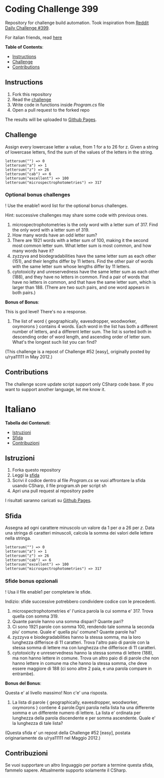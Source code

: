# Coding Challenge 399

Repository for challenge build automation. Took inspiration from [Reddit Daily Challenge #399](https://www.reddit.com/r/dailyprogrammer/comments/onfehl/20210719_challenge_399_easy_letter_value_sum/).

For italian friends, read [here](#italiano)

**Table of Contents**:
* [Instructions](#instructions)
* [Challenge](#challenge)
* [Contributions](#contributions)

## Instructions

1. Fork this repository
2. Read the [challenge](#challenge)
3. Write code in functions inside _Program.cs_ file
3. Open a pull request to the forked repo

The results will be uploaded to [Github Pages](https://daniele-tentoni.github.io/coding-challenge-399/).

## Challenge

Assign every lowercase letter a value, from 1 for a to 26 for z. Given a string of lowercase letters, find the sum of the values of the letters in the string.

```
lettersum("") => 0
lettersum("a") => 1
lettersum("z") => 26
lettersum("cab") => 6
lettersum("excellent") => 100
lettersum("microspectrophotometries") => 317
```

### Optional bonus challenges

! Use the enable1 word list for the optional bonus challenges.

Hint: successive challenges may share some code with previous ones.

1. microspectrophotometries is the only word with a letter sum of 317. Find the only word with a letter sum of 319.
2. How many words have an odd letter sum?
3. There are 1921 words with a letter sum of 100, making it the second most common letter sum. What letter sum is most common, and how many words have it?
4. zyzzyva and biodegradabilities have the same letter sum as each other (151), and their lengths differ by 11 letters. Find the other pair of words with the same letter sum whose lengths differ by 11 letters.
5. cytotoxicity and unreservedness have the same letter sum as each other (188), and they have no letters in common. Find a pair of words that have no letters in common, and that have the same letter sum, which is larger than 188. (There are two such pairs, and one word appears in both pairs.)

**Bonus of Bonus**:

This is god level! There's no a response.

1. The list of word { geographically, eavesdropper, woodworker, oxymorons } contains 4 words. Each word in the list has both a different number of letters, and a different letter sum. The list is sorted both in descending order of word length, and ascending order of letter sum. What's the longest such list you can find?

(This challenge is a repost of Challenge #52 [easy], originally posted by u/rya11111 in May 2012.)

## Contributions

The challenge score update script support only CSharp code base. If you want to support another language, let me know it.

# Italiano

**Tabella dei Contenuti**:

* [Istruzioni](#istruzioni)
* [Sfida](#sfida)
* [Contribuzioni](#contribuzioni)

## Istruzioni

1. Forka questo repository
2. Leggi la [sfida](#sfida)
3. Scrivi il codice dentro al file _Program.cs_ se vuoi affrontare la sfida usando CSharp, il file program.sh per script sh
3. Apri una pull request al repository padre

I risultati saranno caricati su [Github Pages](https://daniele-tentoni.github.io/coding-challenge-399/).

## Sfida

Assegna ad ogni carattere minuscolo un valore da 1 per _a_ a 26 per _z_. Data una stringa di caratteri minuscoli, calcola la somma dei valori delle lettere nella stringa.

```
lettersum("") => 0
lettersum("a") => 1
lettersum("z") => 26
lettersum("cab") => 6
lettersum("excellent") => 100
lettersum("microspectrophotometries") => 317
```

### Sfide bonus opzionali

! Usa il file enable1 per completare le sfide.

Indizio: sfide successive potrebbero condividere codice con le precedenti.

1. microspectrophotometries e' l'unica parola la cui somma e' 317. Trova quella con somma 319.
2. Quante parole hanno una somma dispari? Quante pari?
3. Ci sono 1921 parole con somma 100, rendendo tale somma la seconda piu' comune. Quale e' quella piu' comune? Quante parole ha?
4. zyzzyva e biodegradabilities hanno la stessa somma, ma la loro lunghezza differisce di 11 caratteri. Trova l'altro paio di parole con la stessa somma di lettere ma con lunghezza che differisce di 11 caratteri.
5. cytotoxicity e unreservedness hanno la stessa somma di lettere (188), ma non hanno lettere in comune. Trova un altro paio di di parole che non hanno lettere in comune ma che hanno la stessa somma, che deve essere maggiore di 188 (ci sono altre 2 paia, e una parola compare in entrambe).

**Bonus del Bonus**:

Questa e' al livello massimo! Non c'e' una risposta.

1. La lista di parole { geographically, eavesdropper, woodworker, oxymorons } contiene 4 parole.Ogni parola nella lista ha una differente somma e un differente numero di lettere. La lista e' ordinata per lunghezza della parola discendente e per somma ascendente. Quale e' la lunghezza di tale lista?

(Questa sfida e' un repost della Challenge #52 [easy], postata originariamente da u/rya11111 nel Maggio 2012.)

## Contribuzioni

Se vuoi supportare un altro linguaggio per portare a termine questa sfida, fammelo sapere. Attualmente supporto solamente il CSharp.
